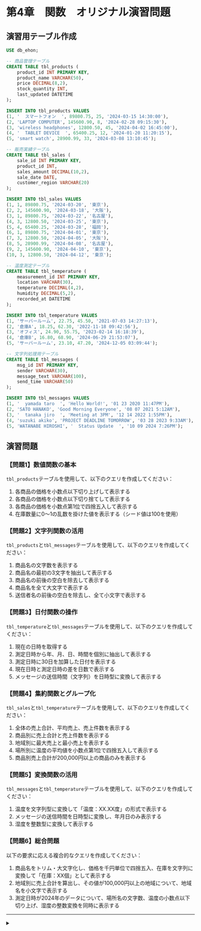 # 第4章　関数　オリジナル演習問題

## 演習用テーブル作成

```sql
USE db_ehon;

-- 商品管理テーブル
CREATE TABLE tbl_products (
    product_id INT PRIMARY KEY,
    product_name VARCHAR(50),
    price DECIMAL(8,2),
    stock_quantity INT,
    last_updated DATETIME
);

INSERT INTO tbl_products VALUES 
(1, '  スマートフォン  ', 89800.75, 25, '2024-03-15 14:30:00'),
(2, 'LAPTOP COMPUTER', 145600.90, 8, '2024-02-28 09:15:30'),
(3, 'wireless headphones', 12800.50, 45, '2024-04-02 16:45:00'),
(4, '  TABLET DEVICE  ', 65400.25, 12, '2024-01-20 11:20:15'),
(5, 'smart watch', 28900.99, 33, '2024-03-08 13:10:45');

-- 販売実績テーブル
CREATE TABLE tbl_sales (
    sale_id INT PRIMARY KEY,
    product_id INT,
    sales_amount DECIMAL(10,2),
    sale_date DATE,
    customer_region VARCHAR(20)
);

INSERT INTO tbl_sales VALUES 
(1, 1, 89800.75, '2024-03-20', '東京'),
(2, 2, 145600.90, '2024-03-18', '大阪'),
(3, 1, 89800.75, '2024-03-22', '名古屋'),
(4, 3, 12800.50, '2024-03-25', '東京'),
(5, 4, 65400.25, '2024-03-28', '福岡'),
(6, 1, 89800.75, '2024-04-01', '東京'),
(7, 3, 12800.50, '2024-04-05', '大阪'),
(8, 5, 28900.99, '2024-04-08', '名古屋'),
(9, 2, 145600.90, '2024-04-10', '東京'),
(10, 3, 12800.50, '2024-04-12', '東京');

-- 温度測定テーブル
CREATE TABLE tbl_temperature (
    measurement_id INT PRIMARY KEY,
    location VARCHAR(30),
    temperature DECIMAL(4,2),
    humidity DECIMAL(5,2),
    recorded_at DATETIME
);

INSERT INTO tbl_temperature VALUES 
(1, 'サーバールーム', 22.75, 45.50, '2021-07-03 14:27:13'),
(2, '倉庫A', 18.25, 62.30, '2022-11-18 09:42:56'),
(3, 'オフィス', 24.90, 55.75, '2023-02-14 16:18:39'),
(4, '倉庫B', 16.80, 68.90, '2024-06-29 21:53:07'),
(5, 'サーバールーム', 23.10, 47.20, '2024-12-05 03:09:44');

-- 文字列処理用テーブル
CREATE TABLE tbl_messages (
    msg_id INT PRIMARY KEY,
    sender VARCHAR(30),
    message_text VARCHAR(100),
    send_time VARCHAR(50)
);

INSERT INTO tbl_messages VALUES 
(1, '  yamada taro  ', 'Hello World!', '01 23 2020 11:47PM'),
(2, 'SATO HANAKO', 'Good Morning Everyone', '08 07 2021 5:12AM'),
(3, '  tanaka jiro  ', 'Meeting at 3PM', '12 14 2022 1:55PM'),
(4, 'suzuki akiko', 'PROJECT DEADLINE TOMORROW', '03 28 2023 9:33AM'),
(5, 'WATANABE HIROSHI', '  Status Update  ', '10 09 2024 7:26PM');
```

## 演習問題

### 【問題1】数値関数の基本
`tbl_products`テーブルを使用して、以下のクエリを作成してください：

1. 各商品の価格を小数点以下切り上げして表示する
2. 各商品の価格を小数点以下切り捨てして表示する  
3. 各商品の価格を小数点第1位で四捨五入して表示する
4. 在庫数量に0～1の乱数を掛けた値を表示する（シード値は100を使用）

### 【問題2】文字列関数の活用
`tbl_products`と`tbl_messages`テーブルを使用して、以下のクエリを作成してください：

1. 商品名の文字数を表示する
2. 商品名の最初の3文字を抽出して表示する
3. 商品名の前後の空白を除去して表示する
4. 商品名を全て大文字で表示する
5. 送信者名の前後の空白を除去し、全て小文字で表示する

### 【問題3】日付関数の操作
`tbl_temperature`と`tbl_messages`テーブルを使用して、以下のクエリを作成してください：

1. 現在の日時を取得する
2. 測定日時から年、月、日、時間を個別に抽出して表示する
3. 測定日時に30日を加算した日付を表示する
4. 現在日時と測定日時の差を日数で表示する
5. メッセージの送信時間（文字列）を日時型に変換して表示する

### 【問題4】集約関数とグループ化
`tbl_sales`と`tbl_temperature`テーブルを使用して、以下のクエリを作成してください：

1. 全体の売上合計、平均売上、売上件数を表示する
2. 商品別に売上合計と売上件数を表示する
3. 地域別に最大売上と最小売上を表示する
4. 場所別に温度の平均値を小数点第1位で四捨五入して表示する
5. 商品別売上合計が200,000円以上の商品のみを表示する

### 【問題5】変換関数の活用
`tbl_messages`と`tbl_temperature`テーブルを使用して、以下のクエリを作成してください：

1. 温度を文字列型に変換して「温度：XX.XX度」の形式で表示する
2. メッセージの送信時間を日時型に変換し、年月日のみ表示する
3. 湿度を整数型に変換して表示する

### 【問題6】総合問題
以下の要求に応える複合的なクエリを作成してください：

1. 商品名をトリム・大文字化し、価格を千円単位で四捨五入、在庫を文字列に変換して「在庫：XX個」として表示する
2. 地域別に売上合計を算出し、その値が100,000円以上の地域について、地域名を小文字で表示する
3. 測定日時が2024年のデータについて、場所名の文字数、温度の小数点以下切り上げ、湿度の整数変換を同時に表示する

---

<details>

<summary></summary>

## 解答例

### 【解答1】数値関数の基本

```sql
-- 1. 価格の切り上げ
SELECT product_name, price, CEILING(price) AS price_ceil
FROM tbl_products;

-- 2. 価格の切り捨て
SELECT product_name, price, FLOOR(price) AS price_floor
FROM tbl_products;

-- 3. 価格の四捨五入（第1位）
SELECT product_name, price, ROUND(price, 1) AS price_round
FROM tbl_products;

-- 4. 在庫数量×乱数
SELECT product_name, stock_quantity, 
       ROUND(stock_quantity * RAND(100), 2) AS random_stock
FROM tbl_products;
```

### 【解答2】文字列関数の活用

```sql
-- 1. 商品名の文字数
SELECT product_name, LENGTH(product_name) AS name_length
FROM tbl_products;

-- 2. 商品名の最初の3文字
SELECT product_name, SUBSTRING(product_name, 1, 3) AS name_prefix
FROM tbl_products;

-- 3. 商品名のトリム
SELECT product_name, TRIM(product_name) AS name_trimmed
FROM tbl_products;

-- 4. 商品名を大文字化
SELECT product_name, UPPER(product_name) AS name_upper
FROM tbl_products;

-- 5. 送信者名をトリム＆小文字化
SELECT sender, LOWER(TRIM(sender)) AS sender_clean
FROM tbl_messages;
```

### 【解答3】日付関数の操作

```sql
-- 1. 現在の日時
SELECT SYSDATE() AS current_datetime;

-- 2. 日時要素の抽出
SELECT recorded_at,
       YEAR(recorded_at) AS year_part,
       MONTH(recorded_at) AS month_part,
       DAY(recorded_at) AS day_part,
       HOUR(recorded_at) AS hour_part
FROM tbl_temperature;

-- 3. 30日加算
SELECT recorded_at, 
       DATE_ADD(recorded_at, INTERVAL 30 DAY) AS plus_30days
FROM tbl_temperature;

-- 4. 現在との日数差
SELECT recorded_at,
       DATEDIFF(SYSDATE(), recorded_at) AS days_diff
FROM tbl_temperature;

-- 5. 文字列から日時への変換
SELECT send_time,
       STR_TO_DATE(send_time, '%m %d %Y %h:%i%p') AS converted_datetime
FROM tbl_messages;
```

### 【解答4】集約関数とグループ化

```sql
-- 1. 全体統計
SELECT SUM(sales_amount) AS total_sales,
       AVG(sales_amount) AS avg_sales,
       COUNT(*) AS sales_count
FROM tbl_sales;

-- 2. 商品別統計
SELECT product_id,
       SUM(sales_amount) AS total_sales,
       COUNT(*) AS sales_count
FROM tbl_sales
GROUP BY product_id;

-- 3. 地域別最大・最小売上
SELECT customer_region,
       MAX(sales_amount) AS max_sales,
       MIN(sales_amount) AS min_sales
FROM tbl_sales
GROUP BY customer_region;

-- 4. 場所別平均温度
SELECT location,
       ROUND(AVG(temperature), 1) AS avg_temp
FROM tbl_temperature
GROUP BY location;

-- 5. 高売上商品（HAVING使用）
SELECT product_id,
       SUM(sales_amount) AS total_sales
FROM tbl_sales
GROUP BY product_id
HAVING SUM(sales_amount) >= 200000;
```

### 【解答5】変換関数の活用

```sql
-- 1. 温度を文字列化
SELECT location,
       CONCAT('温度：', CAST(temperature AS CHAR), '度') AS temp_string
FROM tbl_temperature;

-- 2. メッセージ時間の日付部分のみ
SELECT sender,
       DATE(STR_TO_DATE(send_time, '%m %d %Y %h:%i%p')) AS send_date
FROM tbl_messages;

-- 3. 湿度を整数化
SELECT location, humidity, CAST(humidity AS SIGNED) AS humidity_int
FROM tbl_temperature;
```

### 【解答6】総合問題

```sql
-- 1. 商品情報の複合変換
SELECT UPPER(TRIM(product_name)) AS clean_name,
       ROUND(price/1000, 0) AS price_k_yen,
       CONCAT('在庫：', CAST(stock_quantity AS CHAR), '個') AS stock_info
FROM tbl_products;

-- 2. 高売上地域の小文字表示
SELECT LOWER(customer_region) AS region_lower,
       SUM(sales_amount) AS total_sales
FROM tbl_sales
GROUP BY customer_region
HAVING SUM(sales_amount) >= 100000;

-- 3. 2024年データの複合処理
SELECT location,
       LENGTH(location) AS location_len,
       CEILING(temperature) AS temp_ceil,
       CAST(humidity AS SIGNED) AS humidity_int
FROM tbl_temperature
WHERE YEAR(recorded_at) = 2024;
```
</details>